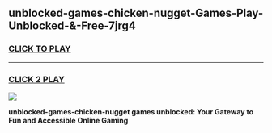 
## unblocked-games-chicken-nugget-Games-Play-Unblocked-&-Free-7jrg4
<h3>
<a href="https://premium76.site?title=unblocked-games-chicken-nugget&ref=24A">CLICK TO PLAY</a></h3>
<hr>

<h3>
<a href="https://premium76.site?title=unblocked-games-chicken-nugget&ref=24A">CLICK 2 PLAY</a>
  
</h3>

<a href="https://premium76.site?title=unblocked-games-chicken-nugget&ref=24A"><img src="https://clearcache.store/games.png"></a>


**unblocked-games-chicken-nugget games unblocked: Your Gateway to Fun and Accessible Online Gaming**
